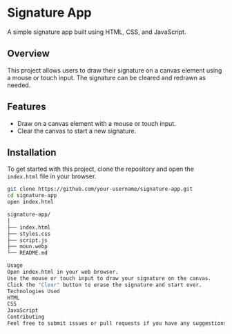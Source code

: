 # Signature App

A simple signature app built using HTML, CSS, and JavaScript.

## Overview

This project allows users to draw their signature on a canvas element using a mouse or touch input. The signature can be cleared and redrawn as needed.

## Features

- Draw on a canvas element with a mouse or touch input.
- Clear the canvas to start a new signature.

## Installation

To get started with this project, clone the repository and open the `index.html` file in your browser.

```bash
git clone https://github.com/your-username/signature-app.git
cd signature-app
open index.html

signature-app/
│
├── index.html
├── styles.css
├── script.js
├── moun.webp
└── README.md

Usage
Open index.html in your web browser.
Use the mouse or touch input to draw your signature on the canvas.
Click the "Clear" button to erase the signature and start over.
Technologies Used
HTML
CSS
JavaScript
Contributing
Feel free to submit issues or pull requests if you have any suggestions or improvements.
